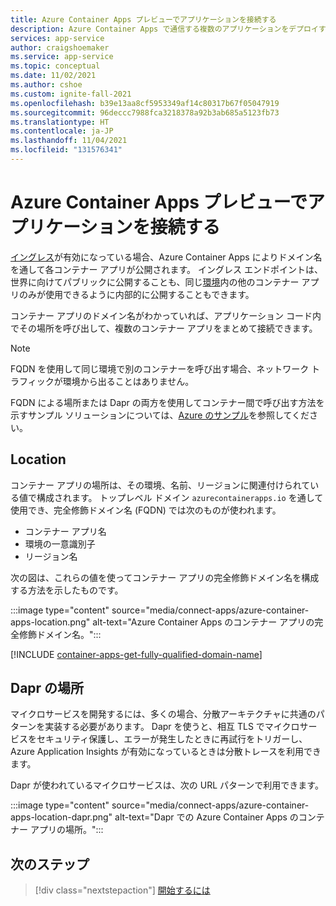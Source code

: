 ```yaml
---
title: Azure Container Apps プレビューでアプリケーションを接続する
description: Azure Container Apps で通信する複数のアプリケーションをデプロイする方法について説明します。
services: app-service
author: craigshoemaker
ms.service: app-service
ms.topic: conceptual
ms.date: 11/02/2021
ms.author: cshoe
ms.custom: ignite-fall-2021
ms.openlocfilehash: b39e13aa8cf5953349af14c80317b67f05047919
ms.sourcegitcommit: 96deccc7988fca3218378a92b3ab685a5123fb73
ms.translationtype: HT
ms.contentlocale: ja-JP
ms.lasthandoff: 11/04/2021
ms.locfileid: "131576341"
---
```

# <a name="connect-applications-in-azure-container-apps-preview"></a>Azure Container Apps プレビューでアプリケーションを接続する

[イングレス](ingress.md)が有効になっている場合、Azure Container Apps によりドメイン名を通して各コンテナー アプリが公開されます。 イングレス エンドポイントは、世界に向けてパブリックに公開することも、同じ[環境](environment.md)内の他のコンテナー アプリのみが使用できるように内部的に公開することもできます。

コンテナー アプリのドメイン名がわかっていれば、アプリケーション コード内でその場所を呼び出して、複数のコンテナー アプリをまとめて接続できます。

> [!NOTE]
> FQDN を使用して同じ環境で別のコンテナーを呼び出す場合、ネットワーク トラフィックが環境から出ることはありません。

FQDN による場所または Dapr の両方を使用してコンテナー間で呼び出す方法を示すサンプル ソリューションについては、[Azure のサンプル](https://github.com/Azure-Samples/container-apps-connect-multiple-apps)を参照してください。

## <a name="location"></a>Location

コンテナー アプリの場所は、その環境、名前、リージョンに関連付けられている値で構成されます。 トップレベル ドメイン `azurecontainerapps.io` を通して使用でき、完全修飾ドメイン名 (FQDN) では次のものが使われます。

- コンテナー アプリ名
- 環境の一意識別子
- リージョン名

次の図は、これらの値を使ってコンテナー アプリの完全修飾ドメイン名を構成する方法を示したものです。

:::image type="content" source="media/connect-apps/azure-container-apps-location.png" alt-text="Azure Container Apps のコンテナー アプリの完全修飾ドメイン名。":::

[!INCLUDE [container-apps-get-fully-qualified-domain-name](../../includes/container-apps-get-fully-qualified-domain-name.md)]

## <a name="dapr-location"></a>Dapr の場所

マイクロサービスを開発するには、多くの場合、分散アーキテクチャに共通のパターンを実装する必要があります。 Dapr を使うと、相互 TLS でマイクロサービスをセキュリティ保護し、エラーが発生したときに再試行をトリガーし、Azure Application Insights が有効になっているときは分散トレースを利用できます。

Dapr が使われているマイクロサービスは、次の URL パターンで利用できます。

:::image type="content" source="media/connect-apps/azure-container-apps-location-dapr.png" alt-text="Dapr での Azure Container Apps のコンテナー アプリの場所。":::

## <a name="next-steps"></a>次のステップ

> [!div class="nextstepaction"]
> [開始するには](get-started.md)
